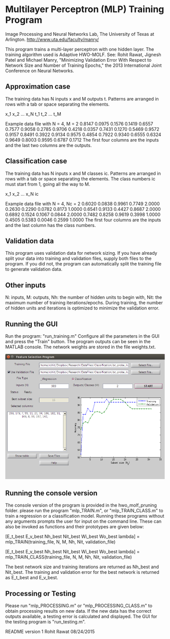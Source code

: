 Multilayer Perceptron (MLP) Training Program
============================================

Image Processing and Neural Networks Lab,
The University of Texas at Arlington.
http://www.uta.edu/faculty/manry/

This program trains a multi-layer perceptron with one hidden layer.
The training algorithm used is Adaptive HWO-MOLF. See: 
Rohit Rawat, Jignesh Patel and Michael Manry, "Minimizing Validation 
Error With Respect to Network Size and Number of Training Epochs," the 
2013 International Joint Conference on Neural Networks.

Approximation case
------------------
The training data has N inputs x and M outputs t. Patterns are arranged in rows
with a tab or space separating the elements.

x_1 x_2 ... x_N t_1 t_2 ... t_M

Example data file with N = 4, M = 2
    0.8147    0.0975    0.1576    0.1419    0.6557    0.7577
    0.9058    0.2785    0.9706    0.4218    0.0357    0.7431
    0.1270    0.5469    0.9572    0.9157    0.8491    0.3922
    0.9134    0.9575    0.4854    0.7922    0.9340    0.6555
    0.6324    0.9649    0.8003    0.9595    0.6787    0.1712
The first four columns are the inputs and the last two columns are the outputs.

Classification case
-------------------
The training data has N inputs x and M classes ic. Patterns are arranged in rows
with a tab or space separating the elements. The class numbers ic must start 
from 1, going all the way to M.

x_1 x_2 ... x_N ic

Example data file with N = 4, Nc = 2
    0.6020    0.0838    0.9961    0.7749    2.0000
    0.2630    0.2290    0.0782    0.8173    1.0000
    0.6541    0.9133    0.4427    0.8687    2.0000
    0.6892    0.1524    0.1067    0.0844    2.0000
    0.7482    0.8258    0.9619    0.3998    1.0000
    0.4505    0.5383    0.0046    0.2599    1.0000
The first four columns are the inputs and the last column has the class numbers.

Validation data
---------------
This program uses validation data for network sizing. If you have already split
your data into training and validation files, supply both files to the program.
If you did not, the program can automatically split the training file to
generate validation data.

Other inputs
------------
N: inputs, M: outputs, Nh: the number of hidden units to begin with, Nit: the 
maximum number of training iterations/epochs. 
During training, the number of hidden units and iterations is optimized to 
minimize the validation error.

Running the GUI
---------------
Run the program: "run_training.m"
Configure all the parameters in the GUI and press the "Train" button.
The program outputs can be seen in the MATLAB console. The network weights are 
stored in the file weights.txt.

![screenshot](screenshot.png)

Running the console version
---------------------------
The console version of the program is provided in the hwo_molf_pruning folder.
please run the program "mlp_TRAIN.m", or "mlp_TRAIN_CLASS.m" to train a regression
or a classification model. Running these programs without any arguments prompts
the user for input on the command line. These can also be invoked as functions
and their prototypes are given below:

[E_t_best E_v_best Nh_best Nit_best Wi_best Wo_best lambda] = 
    mlp_TRAIN(training_file, N, M, Nh, Nit, validation_file)

[E_t_best E_v_best Nh_best Nit_best Wi_best Wo_best lambda] = 
    mlp_TRAIN_CLASS(training_file, N, M, Nh, Nit, validation_file)

The best network size and training iterations are returned as Nh_best
and Nit_best. The training and validation error for the best network is
returned as E_t_best and E_v_best.

Processing or Testing
---------------------
Please run "mlp_PROCESSING.m" or "mlp_PROCESSING_CLASS.m" to obtain processing results
on new data. If the new data has the correct outputs available, a testing error
is calculated and displayed. The GUI for the testing program is "run_testing.m".


README version 1
Rohit Rawat 08/24/2015


